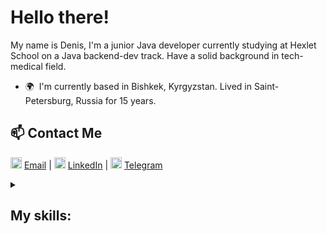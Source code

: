 # Hello there!

My name is Denis, I'm a junior Java developer currently studying at Hexlet School on a Java backend-dev track. Have a solid background in tech-medical field.
* 🌍  I'm currently based in Bishkek, Kyrgyzstan. Lived in Saint-Petersburg, Russia for 15 years.

## 📫 Contact Me

<a href="mailto:den.bragin@gmail.com" target="_blank" rel="noreferrer"><img src="https://upload.wikimedia.org/wikipedia/commons/thumb/e/ec/Circle-icons-mail.svg/1024px-Circle-icons-mail.svg.png" width="18" height="18" alt="Email" /></a> [Email](mailto:den.bragin@gmail.com)  |  <a href="https://www.linkedin.com/in/denbragin" target="_blank" rel="noreferrer"><img src="https://upload.wikimedia.org/wikipedia/commons/thumb/8/81/LinkedIn_icon.svg/2048px-LinkedIn_icon.svg.png" width="18" height="18" alt="LinkedIn" /></a> [LinkedIn](https://www.linkedin.com/in/denbragin) | <a href="t.me/evil_face" target="_blank" rel="noreferrer"><img src="https://www.svgrepo.com/show/299513/telegram.svg" width="18" height="18" alt="Telegram" /></a> [Telegram](https://t.me/evil_face)

<details>
<summary>
  <h2>
  My skills:
  </h2>
</summary>

### Technologies

- Java
- Gradle, Maven
- CI/CD (GitHub Actions)
- JUnit
- HTML, CSS
- SQL, PostgreSQL
- Javalin, Ebean
- Thymeleaf

### Languages 🌐

| Language      | Proficiency                                                               |
| ------------- | ------------------------------------------------------------------------- |
| English       | C2                                                                        |
| Russian       | Native                                                                    |

## What I'm currently learning 📚

- Spring and Spring Boot
